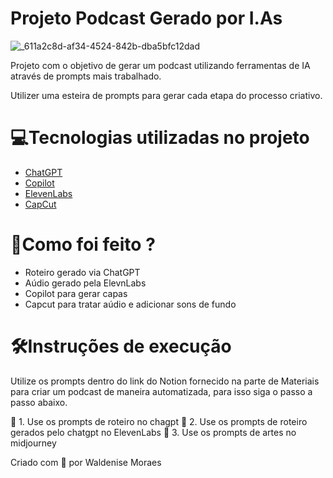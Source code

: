# Projeto Podcast Gerado por I.As
![_611a2c8d-af34-4524-842b-dba5bfc12dad](https://github.com/WaldeniseMoraes/Criando-podcast-com-IA-Generativas/assets/161647255/9f5e79ce-5bd4-42d0-b2bb-6bd146fb751a)

Projeto com o objetivo de gerar um podcast utilizando ferramentas de IA através de prompts mais trabalhado.

Utilizer uma esteira de prompts para gerar cada etapa do processo criativo.

# 💻Tecnologias utilizadas no projeto
* [ChatGPT](https://chat.openai.com/)
* [Copilot](https://copilot.microsoft.com/)
* [ElevenLabs](https://elevenlabs.io/app/speech-synthesis)
* [CapCut](https://www.capcut.com/)

# 🧠Como foi feito ?
* Roteiro gerado via ChatGPT
* Aúdio gerado pela ElevnLabs
* Copilot para gerar capas
* Capcut para tratar aúdio e adicionar sons de fundo
  
# 🛠️Instruções de execução
Utilize os prompts dentro do link do Notion fornecido na parte de Materiais para criar um podcast de maneira automatizada, para isso siga o passo a passo abaixo.

🤖 1. Use os prompts de roteiro no chagpt
🤖 2. Use os prompts de roteiro gerados pelo chatgpt no ElevenLabs
🤖 3. Use os prompts de artes no midjourney

Criado com 💌 por Waldenise Moraes
